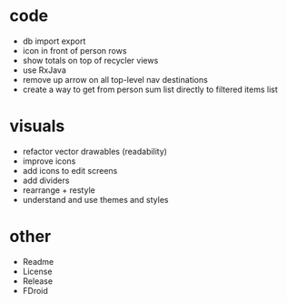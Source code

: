 # code
- db import export
- icon in front of person rows
- show totals on top of recycler views
- use RxJava
- remove up arrow on all top-level nav destinations
- create a way to get from person sum list directly to filtered items list

# visuals
- refactor vector drawables (readability)
- improve icons
- add icons to edit screens
- add dividers
- rearrange + restyle
- understand and use themes and styles

# other
- Readme
- License
- Release 
- FDroid